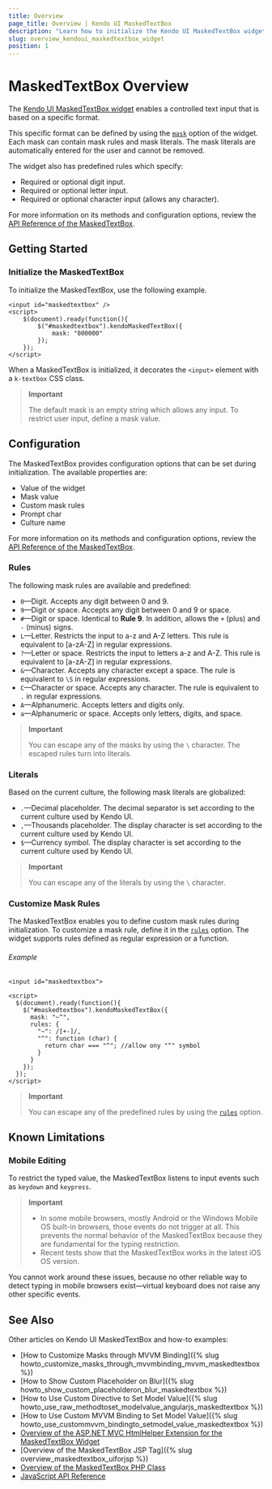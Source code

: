 ```yaml
---
title: Overview
page_title: Overview | Kendo UI MaskedTextBox
description: "Learn how to initialize the Kendo UI MaskedTextBox widget and configure its behaviors."
slug: overview_kendoui_maskedtextbox_widget
position: 1
---
```


# MaskedTextBox Overview

The [Kendo UI MaskedTextBox widget](http://demos.telerik.com/kendo-ui/maskedtextbox/index) enables a controlled text input that is based on a specific format.

This specific format can be defined by using the [`mask`](/api/web/maskedtextbox#configuration-mask) option of the widget. Each mask can contain mask rules and mask literals. The mask literals are automatically entered for the user and cannot be removed.

The widget also has predefined rules which specify:
- Required or optional digit input.
- Required or optional letter input.
- Required or optional character input (allows any character).

For more information on its methods and configuration options, review the [API Reference of the MaskedTextBox](/api/web/maskedtextbox).

## Getting Started

### Initialize the MaskedTextBox

To initialize the MaskedTextBox, use the following example.

    <input id="maskedtextbox" />
    <script>
        $(document).ready(function(){
            $("#maskedtextbox").kendoMaskedTextBox({
                mask: "000000"
            });
        });
    </script>

When a MaskedTextBox is initialized, it decorates the `<input>` element with a `k-textbox` CSS class.

> **Important**
>
> The default mask is an empty string which allows any input. To restrict user input, define a mask value.

## Configuration

The MaskedTextBox provides configuration options that can be set during initialization. The available properties are:

* Value of the widget
* Mask value
* Custom mask rules
* Prompt char
* Culture name

For more information on its methods and configuration options, review the [API Reference of the MaskedTextBox](/api/web/maskedtextbox).

### Rules

The following mask rules are available and predefined:

- `0`&mdash;Digit. Accepts any digit between 0 and 9.
- `9`&mdash;Digit or space. Accepts any digit between 0 and 9 or space.
- `#`&mdash;Digit or space. Identical to **Rule 9**. In addition, allows the `+` (plus) and `-` (minus) signs.
- `L`&mdash;Letter. Restricts the input to a-z and A-Z letters. This rule is equivalent to [a-zA-Z] in regular expressions.
- `?`&mdash;Letter or space. Restricts the input to letters a-z and A-Z. This rule is equivalent to [a-zA-Z] in regular expressions.
- `&`&mdash;Character. Accepts any character except a space. The rule is equivalent to `\S` in regular expressions.
- `C`&mdash;Character or space. Accepts any character. The rule is equivalent to `.` in regular expressions.
- `A`&mdash;Alphanumeric. Accepts letters and digits only.
- `a`&mdash;Alphanumeric or space. Accepts only letters, digits, and space.

> **Important**
>
> You can escape any of the masks by using the `\` character. The escaped rules turn into literals.

### Literals

Based on the current culture, the following mask literals are globalized:

- `.`&mdash;Decimal placeholder. The decimal separator is set according to the current culture used by Kendo UI.
- `,`&mdash;Thousands placeholder. The display character is set according to the current culture used by Kendo UI.
- `$`&mdash;Currency symbol. The display character is set according to the current culture used by Kendo UI.

> **Important**
>
> You can escape any of the literals by using the `\` character.

### Customize Mask Rules

The MaskedTextBox enables you to define custom mask rules during initialization. To customize a mask rule, define it in the [`rules`](/api/web/maskedtextbox#configuration-rules) option. The widget supports rules defined as regular expression or a function.

###### Example

    <input id="maskedtextbox">

    <script>
      $(document).ready(function(){
        $("#maskedtextbox").kendoMaskedTextBox({
          mask: "~^",
          rules: {
            "~": /[+-]/,
            "^": function (char) {
              return char === "^"; //allow ony "^" symbol
            }
          }
        });
      });
    </script>

> **Important**
>
> You can escape any of the predefined rules by using the [`rules`](/api/web/maskedtextbox#configuration-rules) option.

## Known Limitations

### Mobile Editing

To restrict the typed value, the MaskedTextBox listens to input events such as `keydown` and `keypress`.

> **Important**
> * In some mobile browsers, mostly Android or the Windows Mobile OS built-in browsers, those events do not trigger at all. This prevents the normal behavior of the MaskedTextBox because they are fundamental for the typing restriction.
> * Recent tests show that the MaskedTextBox works in the latest iOS OS version.

You cannot work around these issues, because no other reliable way to detect typing in mobile browsers exist&mdash;virtual keyboard does not raise any other specific events.

## See Also

Other articles on Kendo UI MaskedTextBox and how-to examples:

* [How to Customize Masks through MVVM Binding]({% slug howto_customize_masks_through_mvvmbinding_mvvm_maskedtextbox %})
* [How to Show Custom Placeholder on Blur]({% slug howto_show_custom_placeholderon_blur_maskedtextbox %})
* [How to Use Custom Directive to Set Model Value]({% slug howto_use_raw_methodtoset_modelvalue_angularjs_maskedtextbox %})
* [How to Use Custom MVVM Binding to Set Model Value]({% slug howto_use_custommvvm_bindingto_setmodel_value_maskedtextbox %})
* [Overview of the ASP.NET MVC HtmlHelper Extension for the MaskedTextBox Widget](/aspnet-mvc/helpers/maskedtextbox/overview)
* [Overview of the MaskedTextBox JSP Tag]({% slug overview_maskedtextbox_uiforjsp %})
* [Overview of the MaskedTextBox PHP Class](/php/widgets/maskedtextbox/overview)
* [JavaScript API Reference](/api/javascript/ui/maskedtextbox)

